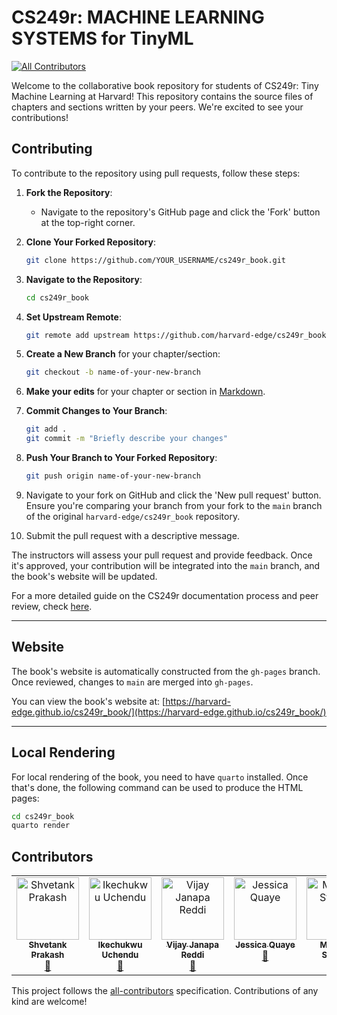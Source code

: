 # CS249r: MACHINE LEARNING SYSTEMS for TinyML

[![All Contributors](https://img.shields.io/github/all-contributors/harvard-edge/cs249r_book?color=ee8449&style=flat-square)](#contributors)

Welcome to the collaborative book repository for students of CS249r: Tiny Machine Learning at Harvard! This repository
contains the source files of chapters and sections written by your peers. We're excited to see your contributions!

## Contributing

To contribute to the repository using pull requests, follow these steps:

1. **Fork the Repository**:
    - Navigate to the repository's GitHub page and click the 'Fork' button at the top-right corner.

2. **Clone Your Forked Repository**:
    ```bash
    git clone https://github.com/YOUR_USERNAME/cs249r_book.git
    ```

3. **Navigate to the Repository**:
    ```bash
    cd cs249r_book
    ```

4. **Set Upstream Remote**:
    ```bash
    git remote add upstream https://github.com/harvard-edge/cs249r_book.git
    ```

5. **Create a New Branch** for your chapter/section:
    ```bash
    git checkout -b name-of-your-new-branch
    ```

6. **Make your edits** for your chapter or section in [Markdown](https://quarto.org/docs/authoring/markdown-basics.html).

7. **Commit Changes to Your Branch**:
    ```bash
    git add .
    git commit -m "Briefly describe your changes"
    ```

8. **Push Your Branch to Your Forked Repository**:
    ```bash
    git push origin name-of-your-new-branch
    ```

9. Navigate to your fork on GitHub and click the 'New pull request' button. Ensure you're comparing your branch from
   your fork to the `main` branch of the original `harvard-edge/cs249r_book` repository.

10. Submit the pull request with a descriptive message.

The instructors will assess your pull request and provide feedback. Once it's approved, your contribution will be
integrated into the `main` branch, and the book's website will be updated.

For a more detailed guide on the CS249r documentation process and peer review,
check [here](https://docs.google.com/document/d/1izDoWwFLnV8XK2FYCl23_9KYL_7EQ5OWLo-PCNUGle0).

---

## Website

The book's website is automatically constructed from the `gh-pages` branch. Once reviewed, changes to `main` are merged
into `gh-pages`.

You can view the book's website
at: [https://harvard-edge.github.io/cs249r_book/](https://harvard-edge.github.io/cs249r_book/)

---

## Local Rendering

For local rendering of the book, you need to have `quarto` installed. Once that's done, the following command can be
used to produce the HTML pages:

```bash
cd cs249r_book
quarto render
```

## Contributors

<!-- ALL-CONTRIBUTORS-LIST:START - Do not remove or modify this section -->
<!-- prettier-ignore-start -->
<!-- markdownlint-disable -->
<table>
  <tbody>
    <tr>
      <td align="center" valign="top" width="14.28%"><a href="https://github.com/ShvetankPrakash"><img src="https://avatars.githubusercontent.com/ShvetankPrakash?s=100" width="100px;" alt="Shvetank Prakash"/><br /><sub><b>Shvetank Prakash</b></sub></a><br /><a href="https=//github.com/harvard-edge/cs249r_book/commits?author=ShvetankPrakash" title="Documentation">📖</a></td>
      <td align="center" valign="top" width="14.28%"><a href="https://github.com/uchendui"><img src="https://avatars.githubusercontent.com/uchendui?s=100" width="100px;" alt="Ikechukwu Uchendu"/><br /><sub><b>Ikechukwu Uchendu</b></sub></a><br /><a href="https=//github.com/harvard-edge/cs249r_book/commits?author=uchendui" title="Documentation">📖</a></td>
      <td align="center" valign="top" width="14.28%"><a href="https://github.com/jveejay"><img src="https://avatars.githubusercontent.com/jveejay?s=100" width="100px;" alt="Vijay Janapa Reddi"/><br /><sub><b>Vijay Janapa Reddi</b></sub></a><br /><a href="https=//github.com/harvard-edge/cs249r_book/commits?author=jveejay" title="Documentation">📖</a></td>
      <td align="center" valign="top" width="14.28%"><a href="https://github.com/jessicaquaye"><img src="https://avatars.githubusercontent.com/jessicaquaye?s=100" width="100px;" alt="Jessica Quaye"/><br /><sub><b>Jessica Quaye</b></sub></a><br /><a href="https=//github.com/harvard-edge/cs249r_book/commits?author=jessicaquaye" title="Documentation">📖</a></td>
      <td align="center" valign="top" width="14.28%"><a href="https://github.com/mpstewart1"><img src="https://avatars.githubusercontent.com/mpstewart1?s=100" width="100px;" alt="Matthew Stewart"/><br /><sub><b>Matthew Stewart</b></sub></a><br /><a href="https=//github.com/harvard-edge/cs249r_book/commits?author=mpstewart1" title="Documentation">📖</a></td>
    </tr>
  </tbody>
</table>

<!-- markdownlint-restore -->
<!-- prettier-ignore-end -->

<!-- ALL-CONTRIBUTORS-LIST:END -->

This project follows the [all-contributors](https://allcontributors.org) specification. Contributions of any kind are
welcome!
